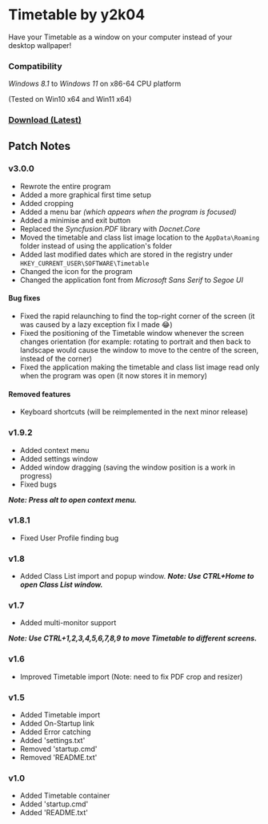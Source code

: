 # Timetable by y2k04

Have your Timetable as a window on your computer instead of your desktop wallpaper!

### Compatibility
*Windows 8.1* to *Windows 11* on x86-64 CPU platform

(Tested on Win10 x64 and Win11 x64)

### [Download (Latest)](https://github.com/y2k04/timetable/releases/latest/download/Timetable.zip)

## Patch Notes

### v3.0.0
- Rewrote the entire program
- Added a more graphical first time setup
- Added cropping
- Added a menu bar _(which appears when the program is focused)_
- Added a minimise and exit button
- Replaced the *Syncfusion.PDF* library with _Docnet.Core_ 
- Moved the timetable and class list image location to the `AppData\Roaming` folder instead of using the application's folder
- Added last modified dates which are stored in the registry under `HKEY_CURRENT_USER\SOFTWARE\Timetable`
- Changed the icon for the program
- Changed the application font from _Microsoft Sans Serif_ to _Segoe UI_

#### Bug fixes
- Fixed the rapid relaunching to find the top-right corner of the screen (it was caused by a lazy exception fix I made 😂)
- Fixed the positioning of the Timetable window whenever the screen changes orientation (for example: rotating to portrait and then back to landscape would cause the window to move to the centre of the screen, instead of the corner)
- Fixed the application making the timetable and class list image read only when the program was open (it now stores it in memory)

#### Removed features
- Keyboard shortcuts (will be reimplemented in the next minor release)

### v1.9.2
 - Added context menu
 - Added settings window
 - Added window dragging (saving the window position is a work in progress)
 - Fixed bugs
 
 ***Note: Press alt to open context menu.***

### v1.8.1
 - Fixed User Profile finding bug

### v1.8
 - Added Class List import and popup window.
***Note: Use CTRL+Home to open Class List window.***

### v1.7
 - Added multi-monitor support
 
***Note: Use CTRL+1,2,3,4,5,6,7,8,9 to move Timetable to different screens.***

### v1.6
- Improved Timetable import (Note: need to fix PDF crop and resizer)

### v1.5
- Added Timetable import
- Added On-Startup link
- Added Error catching
- Added 'settings.txt'
- Removed 'startup.cmd'
- Removed 'README.txt'

### v1.0
- Added Timetable container
- Added 'startup.cmd'
- Added 'README.txt'
